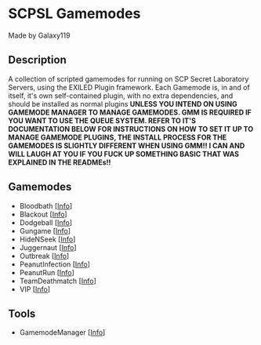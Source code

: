 # SCPSL Gamemodes
Made by Galaxy119
## Description
A collection of scripted gamemodes for running on SCP Secret Laboratory Servers, using the EXILED Plugin framework.
Each Gamemode is, in and of itself, it's own self-contained plugin, with no extra dependencies, and should be installed as normal plugins **UNLESS YOU INTEND ON USING GAMEMODE MANAGER TO MANAGE GAMEMODES. GMM IS REQUIRED IF YOU WANT TO USE THE QUEUE SYSTEM. REFER TO IT'S DOCUMENTATION BELOW FOR INSTRUCTIONS ON HOW TO SET IT UP TO MANAGE GAMEMODE PLUGINS, THE INSTALL PROCESS FOR THE GAMEMODES IS SLIGHTLY DIFFERENT WHEN USING GMM!! I CAN AND WILL LAUGH AT YOU IF YOU FUCK UP SOMETHING BASIC THAT WAS EXPLAINED IN THE READMEs!!**

## Gamemodes
 - Bloodbath [[Info](https://github.com/galaxy119/SCPSL-Gamemodes/tree/main/Bloodbath/#bloodbath-gamemode)]
 - Blackout [[Info](https://github.com/galaxy119/SCPSL-Gamemodes/tree/main/Blackout/#blackout-gamemode)]
 - Dodgeball [[Info](https://github.com/galaxy119/SCPSL-Gamemodes/tree/main/DodgeBall/#dodgeball-gamemode)]
 - Gungame [[Info](https://github.com/galaxy119/SCPSL-Gamemodes/tree/main/Gungame/#gungame-gamemode)]
 - HideNSeek [[Info](https://github.com/galaxy119/SCPSL-Gamemodes/tree/main/HideNSeek/#hidenseek-gamemode)]
 - Juggernaut [[Info](https://github.com/galaxy119/SCPSL-Gamemodes/tree/main/Juggernaut/#juggernaut-gamemode)]
 - Outbreak [[Info](https://github.com/galaxy119/SCPSL-Gamemodes/tree/main/Outbreak/#outbreak-gamemode)]
 - PeanutInfection [[Info](https://github.com/galaxy119/SCPSL-Gamemodes/tree/main/PeanutInfection/#peanutinfection-gamemode)]
 - PeanutRun [[Info](https://github.com/galaxy119/SCPSL-Gamemodes/tree/main/PeanutRun/#peanutrun-gamemode)]
 - TeamDeathmatch [[Info](https://github.com/galaxy119/SCPSL-Gamemodes/tree/main/TeamDeathmatch/#teamdeathmatch-gamemode)]
 - VIP [[Info](https://github.com/galaxy119/SCPSL-Gamemodes/tree/main/VIP#vip-gamemode)]

## Tools
 - GamemodeManager [[Info](https://github.com/galaxy119/SCPSL-Gamemodes/tree/main/GamemodeManager/#gamemodemanager)]
